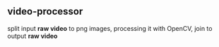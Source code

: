 ## video-processor

split input <b>raw video</b> to png images, processing it with OpenCV, join to output <b>raw video</b>
